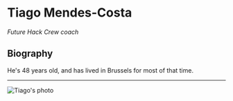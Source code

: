 # Tiago Mendes-Costa

_Future Hack Crew coach_

## Biography

He's 48 years old, and has lived in Brussels for most of that time.

____

![Tiago's photo](https://ca.slack-edge.com/T91PPTG9H-UA8ULC31P-f509f42eb406-48)